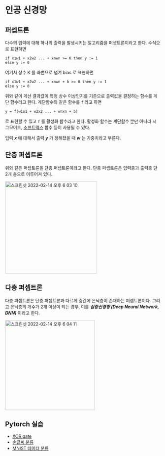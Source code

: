 # 인공 신경망

## 퍼셉트론

다수의 입력에 대해 하나의 출력을 발생시키는 알고리즘을 퍼셉트론이라고 한다. 수식으로 표현하면

```
if x1w1 + x2w2 ... + xnwn >= K then y := 1
else y := 0
```

여기서 상수 K 를 좌변으로 넘겨 bias 로 표현하면

```
if x1w1 + x2w2 ... + xnwn + b >= 0 then y := 1
else y := 0
```

위와 같이 계산 결과값이 특정 상수 이상인지를 기준으로 출력값을 결정하는 함수를 계단 함수라고 한다.
계단함수와 같은 함수를 ```f``` 라고 하면

```
y = f(w1x1 + w2x2 ... + wnxn + b)
```

로 표현할 수 있고 ```f``` 를 활성화 함수라고 한다. 활성화 함수는 계단함수 뿐만 아니라 시그모이드, [소프트맥스](../_4_softmax_regression/_0_note.md) 함수
등이 사용될 수 있다.

입력 ***x*** 에 대해서 출력 ***y*** 가 정해졌을 때 ***w*** 는 가중치라고 부른다.

## 단층 퍼셉트론

위와 같은 퍼셉트론을 단층 퍼셉트론이라고 한다. 단층 퍼셉트론은 입력층과 출력층 단 2개 층으로 이루어져 있다.

<img width="298" alt="스크린샷 2022-02-14 오후 6 03 10" src="https://user-images.githubusercontent.com/41066039/153832852-266b8eb9-3812-4ac7-8f5b-0759b3f2725b.png">

## 다층 퍼셉트론 

다층 퍼셉트론은 단층 퍼셉트론과 다르게 중간에 은닉층이 존재하는 퍼셉트론이다. 그리고 은닉층의 개수가 2개 이상이 되는 경우, 이를 ***심층신경망 (Deep Neural Network, DNN)*** 이라고 한다.

<img width="291" alt="스크린샷 2022-02-14 오후 6 04 11" src="https://user-images.githubusercontent.com/41066039/153832914-6e169911-7e17-4585-95ba-e57b5c86014d.png">

## Pytorch 실습
* [XOR gate](./_1_XOR_gate.py)
* [손글씨 분류](./_2_handwriting_classification.py)
* [MNIST 데이터 분류](./_3_MNIST_classification.py)
